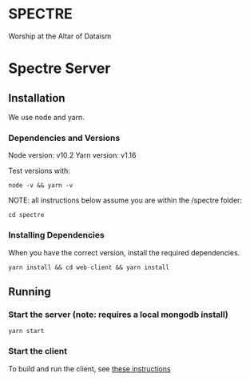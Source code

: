 # SPECTRE
Worship at the Altar of Dataism


# Spectre Server

## Installation

We use node and yarn.

### Dependencies and Versions

Node version: v10.2
Yarn version: v1.16

Test versions with:

```
node -v && yarn -v
```

NOTE: all instructions below assume you are within the /spectre folder:

```
cd spectre
```

### Installing Dependencies


When you have the correct version, install the required dependencies.

```
yarn install && cd web-client && yarn install
```

## Running

### Start the server (note: requires a local mongodb install)

```
yarn start
```

### Start the client

To build and run the client, see [these instructions](web-client/README.md)

<br>
